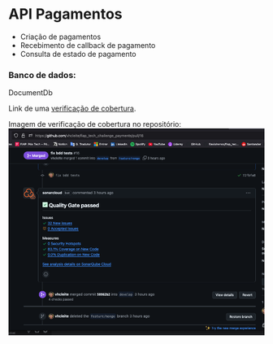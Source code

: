 # API Pagamentos

- Criação de pagamentos
- Recebimento de callback de pagamento
- Consulta de estado de pagamento

### Banco de dados:

DocumentDb

Link de
uma [verificação de cobertura](https://github.com/vhcleite/fiap_tech_challenge_payments/actions/runs/12192076927).

Imagem de verificação de cobertura no repositório:
![alt text](Documents/evidencia_cobertura_1.png)
